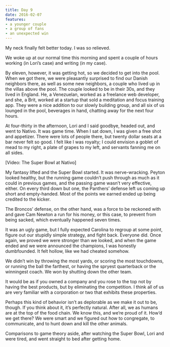 ```yaml
---
title: Day 9
date: 2016-02-07
features:
- a younger couple
- a group of fans
- an unexpected win
---
```


My neck finally felt better today. I was so relieved.

We woke up at our normal time this morning and spent a couple of hours working
(in Lori’s case) and writing (in my case).

By eleven, however, it was getting hot, so we decided to get into the pool. When
we got there, we were pleasantly surprised to find our Danish neighbors there,
as well as some new neighbors, a couple who lived up in the villas above the
pool. The couple looked to be in their 30s, and they lived in England. He, a
Venezuelan, worked as a freelance web developer, and she, a Brit, worked at a
startup that sold a meditation and focus training app. They were a nice addition
to our slowly building group, and all six of us lounged in the pool, beverages
in hand, chatting away for the next four hours.

At four-thirty in the afternoon, Lori and I said goodbye, headed out, and went
to Nativo. It was game time. When I sat down, I was given a free shot and
appetizer. There were lots of people there, but twenty dollar seats at a bar
never felt so good. I felt like I was royalty; I could envision a goblet of mead
to my right, a plate of grapes to my left, and servants fanning me on all sides.

[Video: The Super Bowl at Nativo]

My fantasy lifted and the Super Bowl started. It was nerve-wracking. Peyton
looked healthy, but the running game couldn’t push through as much as it could
in previous games, and the passing game wasn’t very effective, either. On every
third down but one, the Panthers’ defense left us coming up short and
empty-handed. Most of the points we earned ended up being credited to the
kicker.

The Broncos’ defense, on the other hand, was a force to be reckoned with and
gave Cam Newton a run for his money, or this case, to prevent from being sacked,
which eventually happened seven times.

It was an ugly game, but I fully expected Carolina to regroup at some point,
figure out our stupidly simple strategy, and fight back. Everyone did. Once
again, we proved we were stronger than we looked, and when the game ended and we
were announced the champions, I was honestly dumbfounded. It felt hollow, like
we had cheated somehow.

We didn’t win by throwing the most yards, or scoring the most touchdowns, or
running the ball the farthest, or having the spryest quarterback or the
winningest coach. We won by shutting down the other team.

It would be as if you owned a company and you rose to the top not by having the
best products, but by eliminating the competition. I think all of us are very
familiar with a corporation or two that exhibits these properties.

Perhaps this kind of behavior isn’t as deplorable as we make it out to be,
though. If you think about it, it’s perfectly natural. After all, we as humans
are at the top of the food chain. We know this, and we’re proud of it. How’d we
get there? We were smart and we figured out how to congregate, to communicate,
and to hunt down and kill the other animals.

Comparisons to game theory aside, after watching the Super Bowl, Lori and were
tired, and went straight to bed after getting home.
